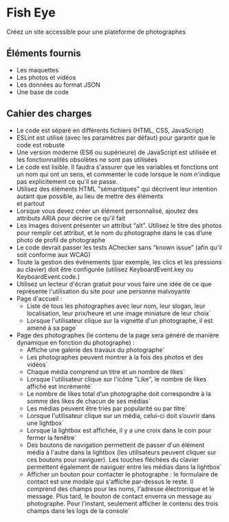 # Fish Eye
Créez un site accessible pour une plateforme de photographes


## Éléments fournis
- Les maquettes
- Les photos et vidéos
- Les données au format JSON
- Une base de code



## Cahier des charges
- Le code est séparé en différents fichiers (HTML, CSS, JavaScript)
- ESLint est utilisé (avec les paramètres par défaut) pour garantir que le code est robuste
- Une version moderne (ES6 ou supérieure) de JavaScript est utilisée et les fonctionnalités obsolètes ne sont pas utilisées
- Le code est lisible. Il faudra s'assurer que les variables et fonctions ont un nom qui ont un sens, et commenter le code lorsque le nom n'indique pas explicitement ce qu'il se passe.
- Utilisez des éléments HTML "sémantiques" qui décrivent leur intention autant que possible, au lieu de mettre des éléments <div> et <span> partout
- Lorsque vous devez créer un élément personnalisé, ajoutez des attributs ARIA pour décrire ce qu'il fait
- Les images doivent présenter un attribut “alt”. Utilisez le titre des photos pour remplir cet attribut, et le nom du photographe dans le cas d’une photo de profil de photographe
- Le code devrait passer les tests AChecker sans “known issue” (afin qu'il soit conforme aux WCAG)
- Toute la gestion des événements (par exemple, les clics et les pressions au clavier) doit être configurée (utilisez KeyboardEvent.key ou KeyboardEvent.code.)
- Utilisez un lecteur d'écran gratuit pour vous faire une idée de ce que représente l'utilisation du site pour une personne malvoyante
- Page d'accueil :
  - Liste de tous les photographes avec leur nom, leur slogan, leur localisation, leur prix/heure et une image miniature de leur choix`
  - Lorsque l'utilisateur clique sur la vignette d'un photographe, il est amené à sa page`
- Page des photographes (le contenu de la page sera généré de manière
dynamique en fonction du photographe) :
  - Affiche une galerie des travaux du photographe`
  - Les photographes peuvent montrer à la fois des photos et des vidéos`
  - Chaque média comprend un titre et un nombre de likes`
  - Lorsque l'utilisateur clique sur l'icône "Like", le nombre de likes affiché est incrémenté`
  - Le nombre de likes total d’un photographe doit correspondre à la somme des likes de chacun de ses médias`
  - Les médias peuvent être triés par popularité ou par titre`
  - Lorsque l'utilisateur clique sur un média, celui-ci doit s’ouvrir dans une lightbox`
  - Lorsque la lightbox est affichée, il y a une croix dans le coin pour fermer la fenêtre`
  - Des boutons de navigation permettent de passer d'un élément média à l'autre dans la lightbox (les utilisateurs peuvent cliquer sur ces boutons pour naviguer). Les touches fléchées du clavier permettent également de naviguer entre les médias dans la lightbox`
  - Afficher un bouton pour contacter le photographe : le formulaire de contact est une modale qui s'affiche par-dessus le reste. Il comprend des champs pour les noms, l'adresse électronique et le message. Plus tard, le bouton de contact enverra un message au photographe. Pour l'instant, seulement afficher le contenu des trois champs dans les logs de la console`
